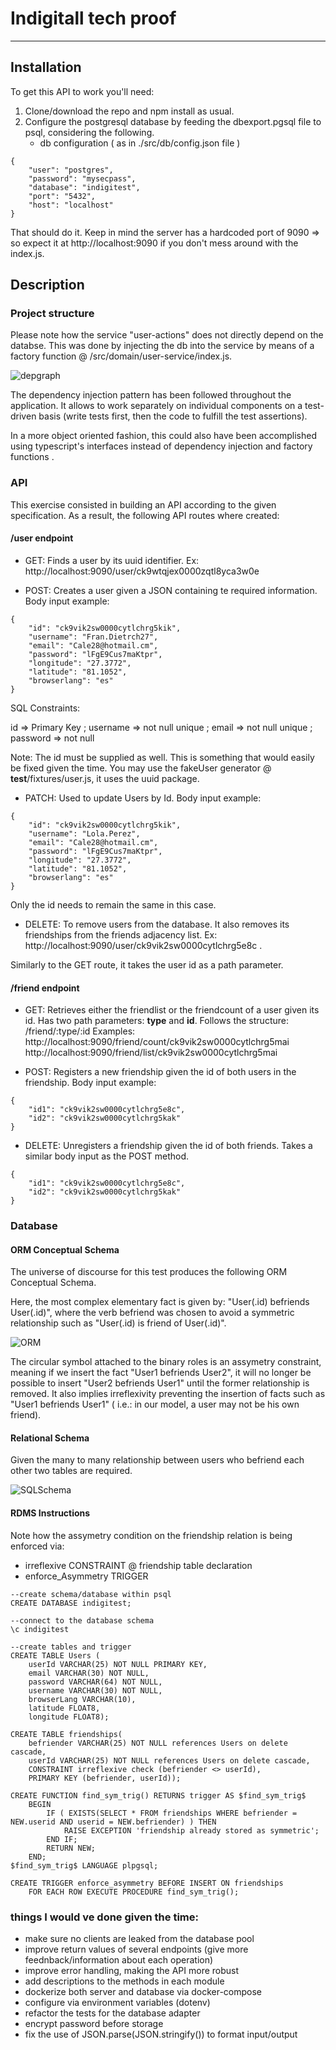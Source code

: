 # Indigitall tech proof
---


## Installation

  To get this API to work you'll need:

  1) Clone/download the repo and npm install as usual.
  2) Configure the postgresql database by feeding the dbexport.pgsql file to psql, considering the following.
      - db configuration ( as in ./src/db/config.json file )

```
{
	"user": "postgres",
	"password": "mysecpass",
	"database": "indigitest",
	"port": "5432",
	"host": "localhost"		
}
```
  That should do it. Keep in mind the server has a hardcoded port of 9090 => so expect it at http://localhost:9090 if you don't mess around with the index.js.

## Description

### Project structure

Please note how the service "user-actions" does not directly depend on the databse. This was done by injecting the db into the service by means of a factory function @ /src/domain/user-service/index.js.

![depgraph](https://raw.githubusercontent.com/ferpar/indigitest/master/dependencygraph.svg "Dependencies")

The dependency injection pattern has been followed throughout the application. It allows to work separately on individual components on a test-driven basis (write tests first, then the code to fulfill the test assertions).

In a more object oriented fashion, this could also have been accomplished using typescript's interfaces instead of dependency injection and factory functions .

### API

This exercise consisted in building an API according to the given specification. As a result, the following API routes where created:

#### /user endpoint
- GET: Finds a user by its uuid identifier. Ex: http://localhost:9090/user/ck9wtqjex0000zqtl8yca3w0e 

- POST: Creates a user given a JSON containing te required information. Body input example:

```
{
	"id": "ck9vik2sw0000cytlchrg5kik",
  	"username": "Fran.Dietrch27",
  	"email": "Cale28@hotmail.cm",
  	"password": "lFgE9Cus7maKtpr",
  	"longitude": "27.3772", 
	"latitude": "81.1052",
	"browserlang": "es"
}

```
SQL Constraints:

id => Primary Key ;
username => not null unique ;
email => not null unique ;
password => not null

Note: The id must be supplied as well. This is something that would easily be fixed given the time. You may use the fakeUser generator @ __test__/fixtures/user.js, it uses the uuid package.

- PATCH: Used to update Users by Id. Body input example:
```
{
	"id": "ck9vik2sw0000cytlchrg5kik",
  	"username": "Lola.Perez",
  	"email": "Cale28@hotmail.cm",
  	"password": "lFgE9Cus7maKtpr",
  	"longitude": "27.3772", 
	"latitude": "81.1052",
	"browserlang": "es"
}
```
Only the id needs to remain the same in this case.

- DELETE: To remove users from the database. It also removes its friendships from the friends adjacency list. Ex: http://localhost:9090/user/ck9vik2sw0000cytlchrg5e8c .

Similarly to the GET route, it takes the user id as a path parameter.

#### /friend endpoint

- GET: Retrieves either the friendlist or the friendcount of a user given its id. Has two path parameters: **type** and **id**. 
  Follows the structure: /friend/:type/:id
  Examples: 
    http://localhost:9090/friend/count/ck9vik2sw0000cytlchrg5mai 
    http://localhost:9090/friend/list/ck9vik2sw0000cytlchrg5mai

- POST: Registers a new friendship given the id of both users in the friendship. Body input example:

``` 
{
	"id1": "ck9vik2sw0000cytlchrg5e8c",
	"id2": "ck9vik2sw0000cytlchrg5kak"
}
```
- DELETE: Unregisters a friendship given the id of both friends. Takes a similar body input as the POST method.

```
{
	"id1": "ck9vik2sw0000cytlchrg5e8c",
	"id2": "ck9vik2sw0000cytlchrg5kak"
}
```

### Database

#### ORM Conceptual Schema
The universe of discourse for this test produces the following ORM Conceptual Schema.

Here, the most complex elementary fact is given by: "User(.id) befriends User(.id)", where the verb befriend was chosen to avoid a symmetric relationship such as "User(.id) is friend of User(.id)". 


![ORM](https://raw.githubusercontent.com/ferpar/indigitest/master/assets/ORMIndigitech.PNG "Conceptual Schema")

The circular symbol attached to the binary roles is an assymetry constraint, meaning if we insert the fact "User1 befriends User2", it will no longer be possible to insert "User2 befriends User1" until the former relationship is removed. It also implies irreflexivity preventing the insertion of facts such as "User1 befriends User1" ( i.e.: in our model, a user may not be his own friend).

#### Relational Schema
Given the many to many relationship between users who befriend each other two tables are required.

![SQLSchema](https://raw.githubusercontent.com/ferpar/indigitest/master/assets/SchemaIndigitech.PNG "Tables")

#### RDMS Instructions
Note how the assymetry condition on the friendship relation is being enforced via:
- irreflexive CONSTRAINT @ friendship table declaration
- enforce_Asymmetry TRIGGER

```
--create schema/database within psql
CREATE DATABASE indigitest;

--connect to the database schema
\c indigitest

--create tables and trigger
CREATE TABLE Users ( 
	userId VARCHAR(25) NOT NULL PRIMARY KEY,
	email VARCHAR(30) NOT NULL,
	password VARCHAR(64) NOT NULL,
	username VARCHAR(30) NOT NULL,
	browserLang VARCHAR(10),
	latitude FLOAT8,
	longitude FLOAT8);

CREATE TABLE friendships(
	befriender VARCHAR(25) NOT NULL references Users on delete cascade,
	userId VARCHAR(25) NOT NULL references Users on delete cascade,
	CONSTRAINT irreflexive check (befriender <> userId),
	PRIMARY KEY (befriender, userId));

CREATE FUNCTION find_sym_trig() RETURNS trigger AS $find_sym_trig$
	BEGIN
		IF ( EXISTS(SELECT * FROM friendships WHERE befriender = NEW.userid AND userid = NEW.befriender) ) THEN
			RAISE EXCEPTION 'friendship already stored as symmetric';
		END IF;
		RETURN NEW;
	END;
$find_sym_trig$ LANGUAGE plpgsql;

CREATE TRIGGER enforce_asymmetry BEFORE INSERT ON friendships
	FOR EACH ROW EXECUTE PROCEDURE find_sym_trig();
```


### things I would ve done given the time:

- make sure no clients are leaked from the database pool
- improve return values of several endpoints (give more feednback/information about each operation)
- improve error handling, making the API more robust
- add descriptions to the methods in each module
- dockerize both server and database via docker-compose
- configure via environment variables (dotenv)
- refactor the tests for the database adapter
- encrypt password before storage
- fix the use of JSON.parse(JSON.stringify()) to format input/output

